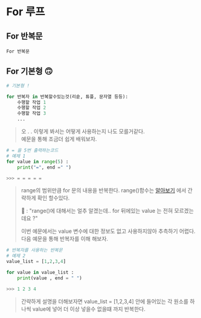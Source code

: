 <!-- for readme.md -->
For 루프 
===

## For 반복문
    For 반복문 

    
     

## For 기본형 🙃


```python 
# 기본형 ! 

for 반복자 in 반복할수있는것(리슽, 튜플, 문자열 등등):
    수행할 작업 1
    수행할 작업 2
    수행할 작업 3
    ...

```


> 오 . . 이렇게 봐서는 어떻게 사용하는지 나도 모를거같다.  
> 예문을 통해 조금더 쉽게 배워보자.


```python
# = 을 5번 출력하는코드
# 예제 1
for value in range(5) :
    print("=", end =" ")

>>> = = = = = 
```
> range의 범위만큼 for 문의 내용을 반복한다. range()함수는 [알아보기](../../%EA%B0%99%EC%9D%B4_%EC%82%AC%EC%9A%A9%EB%90%98%EB%8A%94_%ED%95%A8%EC%88%98/README.MD#range) 에서 간략하게 확인 할수있다.
>
> 🤨 : "range()에 대해서는 얼추 알겠는데.. for 뒤에있는 value 는 전혀 모르겠는데요 ?"
>
> 이번 예문에서는 value 변수에 대한 정보도 없고 사용하지않아 추측하기 어렵다. 
다음 예문을 통해 반복자를 이해 해보자.


```python
# 반복자를 사용하는 반복문
# 예제 2
value_list = [1,2,3,4]

for value in value_list :
    print(value , end = " ")

>>> 1 2 3 4 
```
> 간략하게 설명을 더해보자면 value_list = [1,2,3,4] 안에 들어있는 각 원소를 하나씩 value에 넣어 더 이상 넣을수 없을떄 까지 반복한다. 
> 
>
